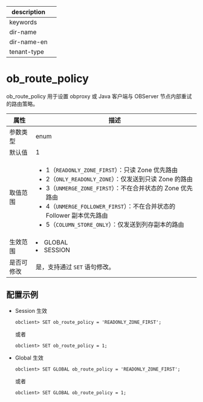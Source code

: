 |description||
|---|---|
|keywords||
|dir-name||
|dir-name-en||
|tenant-type||

# ob_route_policy

ob_route_policy 用于设置 obproxy 或 Java 客户端与 OBServer 节点内部重试的路由策略。

|  **属性**  |                                          **描述**                                          |
|----------|--------------------------------------------------------------------------|
| 参数类型     | enum  |
| 默认值       | 1     |
| 取值范围     | <ul><li> 1（`READONLY_ZONE_FIRST`）：只读 Zone 优先路由 </li>  <li> 2（`ONLY_READONLY_ZONE`）：仅发送到只读 Zone 的路由 </li>  <li> 3（`UNMERGE_ZONE_FIRST`）：不在合并状态的 Zone 优先路由  </li> <li> 4（`UNMERGE_FOLLOWER_FIRST`）：不在合并状态的 Follower 副本优先路由</li> <li>5（`COLUMN_STORE_ONLY`）：仅发送到列存副本的路由</li></ul>   |
| 生效范围     | <li> GLOBAL   <li> SESSION                                                                     |
| 是否可修改   | 是，支持通过 `SET` 语句修改。|

## 配置示例

* Session 生效

  ```shell
  obclient> SET ob_route_policy = 'READONLY_ZONE_FIRST';
  ```

  或者

  ```shell
  obclient> SET ob_route_policy = 1;
  ```

* Global 生效

  ```shell
  obclient> SET GLOBAL ob_route_policy = 'READONLY_ZONE_FIRST';
  ```

  或者

  ```shell
  obclient> SET GLOBAL ob_route_policy = 1;
  ```

